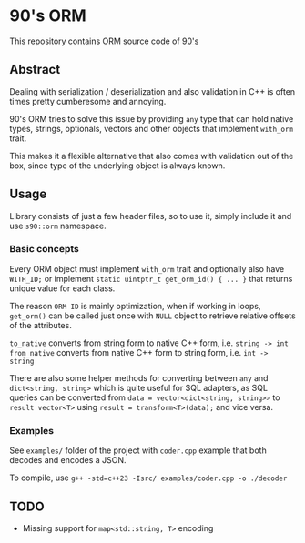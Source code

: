 # 90's ORM

This repository contains ORM source code of [90's](https://github.com/diznq/80s/tree/main/src/90s)

## Abstract

Dealing with serialization / deserialization and also validation in C++ is often times pretty cumberesome and annoying. 

90's ORM tries to solve this issue by providing `any` type that can hold native types, strings, optionals, vectors and other objects that implement `with_orm` trait.

This makes it a flexible alternative that also comes with validation out of the box, since type of the underlying object is always known.

## Usage

Library consists of just a few header files, so to use it, simply include it and use `s90::orm` namespace.

### Basic concepts

Every ORM object must implement `with_orm` trait and optionally also have `WITH_ID;` or implement `static uintptr_t get_orm_id() { ... }` that returns unique value for each class. 

The reason `ORM ID` is mainly optimization, when if working in loops, `get_orm()` can be called just once with `NULL` object to retrieve relative offsets of the attributes.

`to_native` converts from string form to native C++ form, i.e. `string -> int`
`from_native` converts from native C++ form to string form, i.e. `int -> string`

There are also some helper methods for converting between `any` and `dict<string, string>` which is quite useful for SQL adapters, as SQL queries can be converted from `data = vector<dict<string, string>>` to `result vector<T>` using `result = transform<T>(data);` and vice versa.

### Examples

See `examples/` folder of the project with `coder.cpp` example that both decodes and encodes a JSON.

To compile, use `g++ -std=c++23 -Isrc/ examples/coder.cpp -o ./decoder`

## TODO

- Missing support for `map<std::string, T>` encoding
